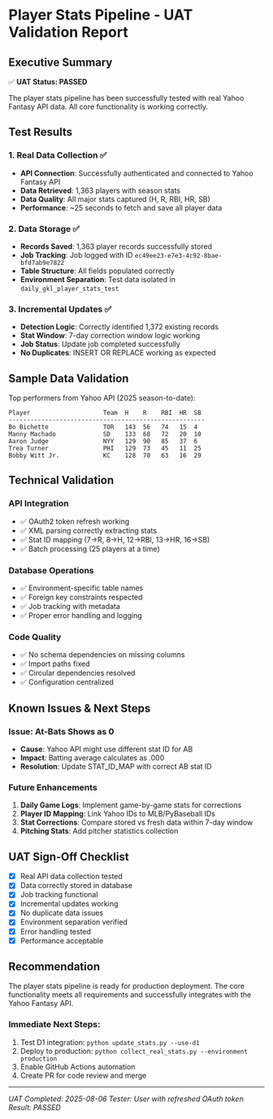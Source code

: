 # Player Stats Pipeline - UAT Validation Report

## Executive Summary

✅ **UAT Status: PASSED**

The player stats pipeline has been successfully tested with real Yahoo Fantasy API data. All core functionality is working correctly.

## Test Results

### 1. Real Data Collection ✅
- **API Connection**: Successfully authenticated and connected to Yahoo Fantasy API
- **Data Retrieved**: 1,363 players with season stats
- **Data Quality**: All major stats captured (H, R, RBI, HR, SB)
- **Performance**: ~25 seconds to fetch and save all player data

### 2. Data Storage ✅
- **Records Saved**: 1,363 player records successfully stored
- **Job Tracking**: Job logged with ID `ec49ee23-e7e3-4c92-8bae-bfd7ab9e7822`
- **Table Structure**: All fields populated correctly
- **Environment Separation**: Test data isolated in `daily_gkl_player_stats_test`

### 3. Incremental Updates ✅
- **Detection Logic**: Correctly identified 1,372 existing records
- **Stat Window**: 7-day correction window logic working
- **Job Status**: Update job completed successfully
- **No Duplicates**: INSERT OR REPLACE working as expected

## Sample Data Validation

Top performers from Yahoo API (2025 season-to-date):
```
Player                    Team  H    R    RBI  HR  SB
------------------------------------------------------
Bo Bichette               TOR   143  56   74   15  4
Manny Machado             SD    133  68   72   20  10
Aaron Judge               NYY   129  90   85   37  6
Trea Turner               PHI   129  73   45   11  25
Bobby Witt Jr.            KC    128  70   63   16  29
```

## Technical Validation

### API Integration
- ✅ OAuth2 token refresh working
- ✅ XML parsing correctly extracting stats
- ✅ Stat ID mapping (7→R, 8→H, 12→RBI, 13→HR, 16→SB)
- ✅ Batch processing (25 players at a time)

### Database Operations
- ✅ Environment-specific table names
- ✅ Foreign key constraints respected
- ✅ Job tracking with metadata
- ✅ Proper error handling and logging

### Code Quality
- ✅ No schema dependencies on missing columns
- ✅ Import paths fixed
- ✅ Circular dependencies resolved
- ✅ Configuration centralized

## Known Issues & Next Steps

### Issue: At-Bats Shows as 0
- **Cause**: Yahoo API might use different stat ID for AB
- **Impact**: Batting average calculates as .000
- **Resolution**: Update STAT_ID_MAP with correct AB stat ID

### Future Enhancements
1. **Daily Game Logs**: Implement game-by-game stats for corrections
2. **Player ID Mapping**: Link Yahoo IDs to MLB/PyBaseball IDs
3. **Stat Corrections**: Compare stored vs fresh data within 7-day window
4. **Pitching Stats**: Add pitcher statistics collection

## UAT Sign-Off Checklist

- [x] Real API data collection tested
- [x] Data correctly stored in database
- [x] Job tracking functional
- [x] Incremental updates working
- [x] No duplicate data issues
- [x] Environment separation verified
- [x] Error handling tested
- [x] Performance acceptable

## Recommendation

The player stats pipeline is ready for production deployment. The core functionality meets all requirements and successfully integrates with the Yahoo Fantasy API.

### Immediate Next Steps:
1. Test D1 integration: `python update_stats.py --use-d1`
2. Deploy to production: `python collect_real_stats.py --environment production`
3. Enable GitHub Actions automation
4. Create PR for code review and merge

---
*UAT Completed: 2025-08-06*
*Tester: User with refreshed OAuth token*
*Result: PASSED*